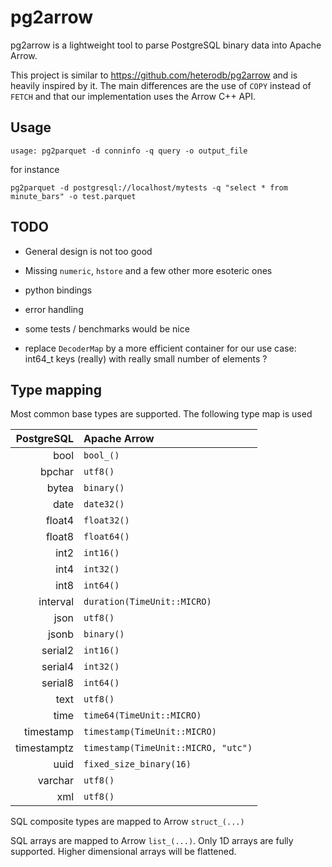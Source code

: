 # pg2arrow

pg2arrow is a lightweight tool to parse PostgreSQL binary data into Apache Arrow.

This project is similar to https://github.com/heterodb/pg2arrow and is heavily inspired by it. The main differences are the use of `COPY` instead of `FETCH` and that our implementation uses the Arrow C++ API.

## Usage

```shell
usage: pg2parquet -d conninfo -q query -o output_file
```

for instance

```
pg2parquet -d postgresql://localhost/mytests -q "select * from minute_bars" -o test.parquet
```


## TODO

* General design is not too good

* Missing `numeric`, `hstore` and a few other more esoteric ones

* python bindings

* error handling

* some tests / benchmarks would be nice

* replace `DecoderMap` by a more efficient container for our use case: int64_t keys (really) with really small number of elements ?

## Type mapping

Most common base types are supported. The following type map is used

| PostgreSQL  | Apache Arrow                        |
|------------:|:------------------------------------|
| bool        | `bool_()`                           |
| bpchar      | `utf8()`                            |
| bytea       | `binary()`                          |
| date        | `date32()`                          |
| float4      | `float32()`                         |
| float8      | `float64()`                         |
| int2        | `int16()`                           |
| int4        | `int32()`                           |
| int8        | `int64()`                           |
| interval    | `duration(TimeUnit::MICRO)`         |
| json        | `utf8()`                            |
| jsonb       | `binary()`                          |
| serial2     | `int16()`                           |
| serial4     | `int32()`                           |
| serial8     | `int64()`                           |
| text        | `utf8()`                            |
| time        | `time64(TimeUnit::MICRO)`           |
| timestamp   | `timestamp(TimeUnit::MICRO)`        |
| timestamptz | `timestamp(TimeUnit::MICRO, "utc")` |
| uuid        | `fixed_size_binary(16)`             |
| varchar     | `utf8()`                            |
| xml         | `utf8()`                            |

SQL composite types are mapped to Arrow `struct_(...)`

SQL arrays are mapped to Arrow `list_(...)`. Only 1D arrays are fully supported. Higher dimensional arrays will be flattened.

